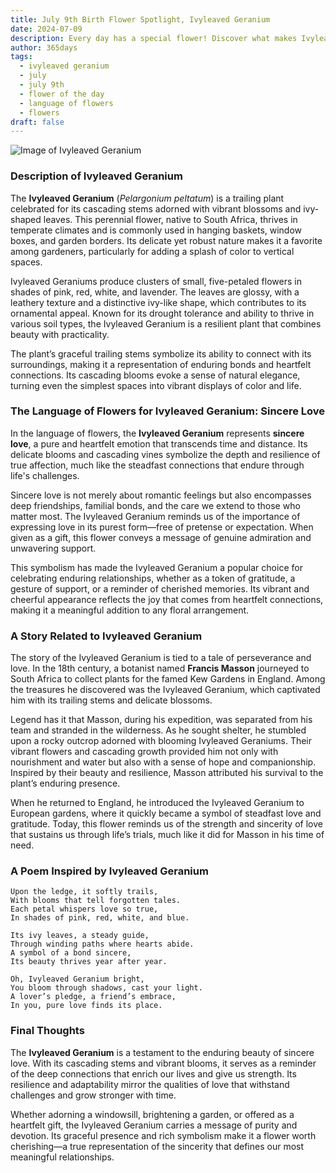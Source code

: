 ```yaml
---
title: July 9th Birth Flower Spotlight, Ivyleaved Geranium
date: 2024-07-09
description: Every day has a special flower! Discover what makes Ivyleaved Geranium unique as today’s birth flower and its symbolic meaning.
author: 365days
tags:
  - ivyleaved geranium
  - july
  - july 9th
  - flower of the day
  - language of flowers
  - flowers
draft: false
---
```


![Image of Ivyleaved Geranium](https://cdn.pixabay.com/photo/2017/07/31/18/47/flower-2559930_960_720.jpg#center)


### Description of Ivyleaved Geranium

The **Ivyleaved Geranium** (_Pelargonium peltatum_) is a trailing plant celebrated for its cascading stems adorned with vibrant blossoms and ivy-shaped leaves. This perennial flower, native to South Africa, thrives in temperate climates and is commonly used in hanging baskets, window boxes, and garden borders. Its delicate yet robust nature makes it a favorite among gardeners, particularly for adding a splash of color to vertical spaces.

Ivyleaved Geraniums produce clusters of small, five-petaled flowers in shades of pink, red, white, and lavender. The leaves are glossy, with a leathery texture and a distinctive ivy-like shape, which contributes to its ornamental appeal. Known for its drought tolerance and ability to thrive in various soil types, the Ivyleaved Geranium is a resilient plant that combines beauty with practicality.

The plant’s graceful trailing stems symbolize its ability to connect with its surroundings, making it a representation of enduring bonds and heartfelt connections. Its cascading blooms evoke a sense of natural elegance, turning even the simplest spaces into vibrant displays of color and life.

### The Language of Flowers for Ivyleaved Geranium: Sincere Love

In the language of flowers, the **Ivyleaved Geranium** represents **sincere love**, a pure and heartfelt emotion that transcends time and distance. Its delicate blooms and cascading vines symbolize the depth and resilience of true affection, much like the steadfast connections that endure through life's challenges.

Sincere love is not merely about romantic feelings but also encompasses deep friendships, familial bonds, and the care we extend to those who matter most. The Ivyleaved Geranium reminds us of the importance of expressing love in its purest form—free of pretense or expectation. When given as a gift, this flower conveys a message of genuine admiration and unwavering support.

This symbolism has made the Ivyleaved Geranium a popular choice for celebrating enduring relationships, whether as a token of gratitude, a gesture of support, or a reminder of cherished memories. Its vibrant and cheerful appearance reflects the joy that comes from heartfelt connections, making it a meaningful addition to any floral arrangement.

### A Story Related to Ivyleaved Geranium

The story of the Ivyleaved Geranium is tied to a tale of perseverance and love. In the 18th century, a botanist named **Francis Masson** journeyed to South Africa to collect plants for the famed Kew Gardens in England. Among the treasures he discovered was the Ivyleaved Geranium, which captivated him with its trailing stems and delicate blossoms.

Legend has it that Masson, during his expedition, was separated from his team and stranded in the wilderness. As he sought shelter, he stumbled upon a rocky outcrop adorned with blooming Ivyleaved Geraniums. Their vibrant flowers and cascading growth provided him not only with nourishment and water but also with a sense of hope and companionship. Inspired by their beauty and resilience, Masson attributed his survival to the plant’s enduring presence.

When he returned to England, he introduced the Ivyleaved Geranium to European gardens, where it quickly became a symbol of steadfast love and gratitude. Today, this flower reminds us of the strength and sincerity of love that sustains us through life’s trials, much like it did for Masson in his time of need.

### A Poem Inspired by Ivyleaved Geranium

```
Upon the ledge, it softly trails,  
With blooms that tell forgotten tales.  
Each petal whispers love so true,  
In shades of pink, red, white, and blue.  

Its ivy leaves, a steady guide,  
Through winding paths where hearts abide.  
A symbol of a bond sincere,  
Its beauty thrives year after year.  

Oh, Ivyleaved Geranium bright,  
You bloom through shadows, cast your light.  
A lover’s pledge, a friend’s embrace,  
In you, pure love finds its place.  
```

### Final Thoughts

The **Ivyleaved Geranium** is a testament to the enduring beauty of sincere love. With its cascading stems and vibrant blooms, it serves as a reminder of the deep connections that enrich our lives and give us strength. Its resilience and adaptability mirror the qualities of love that withstand challenges and grow stronger with time.

Whether adorning a windowsill, brightening a garden, or offered as a heartfelt gift, the Ivyleaved Geranium carries a message of purity and devotion. Its graceful presence and rich symbolism make it a flower worth cherishing—a true representation of the sincerity that defines our most meaningful relationships.